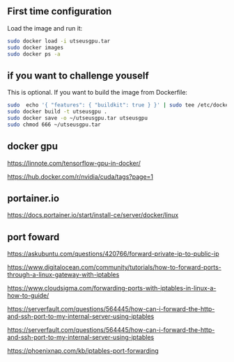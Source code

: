 ## First time configuration

Load the image and run it:
```bash
sudo docker load -i utseusgpu.tar
sudo docker images
sudo docker ps -a
```

## if you want to challenge youself

This is optional. If you want to build the image from Dockerfile:

```bash
sudo  echo '{ "features": { "buildkit": true } }' | sudo tee /etc/docker/daemon.json && sudo service docker restart
sudo docker build -t utseusgpu .
sudo docker save -o ~/utseusgpu.tar utseusgpu
sudo chmod 666 ~/utseusgpu.tar
```

## docker gpu

https://linnote.com/tensorflow-gpu-in-docker/

https://hub.docker.com/r/nvidia/cuda/tags?page=1

## portainer.io

https://docs.portainer.io/start/install-ce/server/docker/linux


## port foward

https://askubuntu.com/questions/420766/forward-private-ip-to-public-ip

https://www.digitalocean.com/community/tutorials/how-to-forward-ports-through-a-linux-gateway-with-iptables

https://www.cloudsigma.com/forwarding-ports-with-iptables-in-linux-a-how-to-guide/

https://serverfault.com/questions/564445/how-can-i-forward-the-http-and-ssh-port-to-my-internal-server-using-iptables

https://serverfault.com/questions/564445/how-can-i-forward-the-http-and-ssh-port-to-my-internal-server-using-iptables

https://phoenixnap.com/kb/iptables-port-forwarding